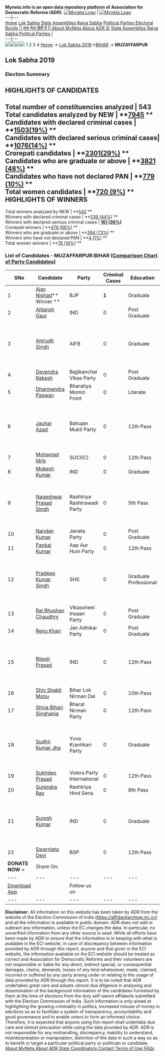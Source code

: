 **Myneta.info is an open data repository platform of Association for Democratic Reforms (ADR).**
[![Myneta Logo](https://www.myneta.info/lib/img/myneta-logo.png)](https://www.myneta.info/) | [![Myneta Logo](https://www.myneta.info/lib/img/adr-logo.png)](https://adrindia.org)  
---|---  
[Home](https://www.myneta.info/) [Lok Sabha](https://www.myneta.info/#ls "Lok Sabha") [ State Assemblies ](https://www.myneta.info/#sa "State Assemblies") [Rajya Sabha](https://www.myneta.info/#rs "Rajya Sabha") [Political Parties ](https://www.myneta.info/party "Political Parties") [ Electoral Bonds ](https://www.myneta.info/electoral_bonds "Electoral Bonds") [ || माय नेता हिंदी में || ](https://translate.google.co.in/translate?prev=hp&hl=en&js=y&u=www.myneta.info&sl=en&tl=hi&history_state0=) [ About MyNeta ](https://adrindia.org/content/about-myneta) [ About ADR ](https://adrindia.org/about-adr/who-we-are) [☰](javascript:void\(0\))
[ State Assemblies ](https://www.myneta.info/#sa "State Assemblies") [ Rajya Sabha ](https://www.myneta.info/#rs "Rajya Sabha") [ Political Parties ](https://www.myneta.info/party "Political Parties")
|   
---|---  
![](https://www.myneta.info/lib/img/banner/banner-1.png)![](https://www.myneta.info/lib/img/banner/banner-2.png)![](https://www.myneta.info/lib/img/banner/banner-3.png)![](https://www.myneta.info/lib/img/banner/banner-4.png)
1  2  3  4 
[Home](https://www.myneta.info/) → [Lok Sabha 2019](https://www.myneta.info/LokSabha2019/)→[BIHAR](https://www.myneta.info/LokSabha2019/index.php?action=show_constituencies&state_id=37) → **MUZAFFARPUR**
### 
## Lok Sabha 2019
###  Election Summary 
HIGHLIGHTS OF CANDIDATES  
---  
Total number of constituencies analyzed |  543   
Total candidates analyzed by NEW | **[7945](https://www.myneta.info/LokSabha2019/index.php?action=summary&subAction=candidates_analyzed&sort=candidate#summary) **  
Candidates with declared criminal cases | **[1503(19%)](https://www.myneta.info/LokSabha2019/index.php?action=summary&subAction=crime&sort=candidate#summary) **  
Candidates with declared serious criminal cases| **[1076(14%)](https://www.myneta.info/LokSabha2019/index.php?action=summary&subAction=serious_crime&sort=candidate#summary) **  
Crorepati candidates | **[2301(29%)](https://www.myneta.info/LokSabha2019/index.php?action=summary&subAction=crorepati&sort=candidate#summary) **  
Candidates who are graduate or above | **[3821 (48%)](https://www.myneta.info/LokSabha2019/index.php?action=summary&subAction=education&sort=candidate#summary) **  
Candidates who have not declared PAN | **[779 (10%)](https://www.myneta.info/LokSabha2019/index.php?action=summary&subAction=without_pan&sort=candidate#summary) **  
Total women candidates | **[720 (9%)](https://www.myneta.info/LokSabha2019/index.php?action=summary&subAction=women_candidate&sort=candidate#summary) **  
HIGHLIGHTS OF WINNERS  
---  
Total winners analyzed by NEW | **[542](https://www.myneta.info/LokSabha2019/index.php?action=summary&subAction=winner_analyzed&sort=candidate#summary) **  
Winners with declared criminal cases | **[236 (44%)](https://www.myneta.info/LokSabha2019/index.php?action=summary&subAction=winner_crime&sort=candidate#summary) **  
Winners with declared serious criminal cases | **[161 (30%)](https://www.myneta.info/LokSabha2019/index.php?action=summary&subAction=winner_serious_crime&sort=candidate#summary)**  
Crorepati winners | **[479 (88%)](https://www.myneta.info/LokSabha2019/index.php?action=summary&subAction=winner_crorepati&sort=candidate#summary) **  
Winners who are graduate or above | **[394 (73%)](https://www.myneta.info/LokSabha2019/index.php?action=summary&subAction=winner_education&sort=candidate#summary) **  
Winners who have not declared PAN | **[4 (1%)](https://www.myneta.info/LokSabha2019/index.php?action=summary&subAction=winner_without_pan&sort=candidate#summary) **  
Total women winners | **[78 (14%)](https://www.myneta.info/LokSabha2019/index.php?action=summary&subAction=winner_women&sort=candidate#summary) **  
### List of Candidates - MUZAFFARPUR:BIHAR ([Comparison Chart of Party Candidates](https://www.myneta.info/LokSabha2019/comparisonchart.php?constituency_id=497))
SNo | Candidate| Party| Criminal Cases| Education| Age| Total Assets| Liabilities  
---|---|---|---|---|---|---|---  
1  | [Ajay Nishad](https://www.myneta.info/LokSabha2019/candidate.php?candidate_id=11089)** Winner ** | BJP | **1** | Graduate| 50 | Rs 29,88,67,486 ~ 29 Crore+ | Rs 1,57,14,320 ~ 1 Crore+  
2  | [Ajitansh Gaur](https://www.myneta.info/LokSabha2019/candidate.php?candidate_id=11087) | IND | 0 | Post Graduate| 30 | Rs 95,536 ~ 95 Thou+ | Rs 0 ~   
3  | [Anirudh Singh](https://www.myneta.info/LokSabha2019/candidate.php?candidate_id=11335) | AIFB | 0 | Graduate| 62 | ![](https://myneta.info/image_v2.php?myneta_folder=LokSabha2019&candidate_id=11335&col=ta) | ![](https://myneta.info/image_v2.php?myneta_folder=LokSabha2019&candidate_id=11335&col=lia)  
4  | [Devendra Rakesh](https://www.myneta.info/LokSabha2019/candidate.php?candidate_id=11091) | Bajjikanchal Vikas Party | 0 | Post Graduate| 69 | Rs 9,67,15,000 ~ 9 Crore+ | Rs 2,90,000 ~ 2 Lacs+  
5  | [Dharmendra Paswan](https://www.myneta.info/LokSabha2019/candidate.php?candidate_id=11332) | Bharatiya Momin Front | 0 | Literate| 26 | Rs 1,06,866 ~ 1 Lacs+ | Rs 0 ~   
6  | [Jauhar Azad](https://www.myneta.info/LokSabha2019/candidate.php?candidate_id=11648) | Bahujan Mukti Party | 0 | 12th Pass| 39 | ![](https://myneta.info/image_v2.php?myneta_folder=LokSabha2019&candidate_id=11648&col=ta) | ![](https://myneta.info/image_v2.php?myneta_folder=LokSabha2019&candidate_id=11648&col=lia)  
7  | [Mohamad Idris](https://www.myneta.info/LokSabha2019/candidate.php?candidate_id=11654) | SUCI(C) | 0 | 12th Pass| 64 | Rs 81,62,850 ~ 81 Lacs+ | Rs 0 ~   
8  | [Mukesh Kumar](https://www.myneta.info/LokSabha2019/candidate.php?candidate_id=11333) | IND | 0 | Graduate| 34 | Rs 1,02,438 ~ 1 Lacs+ | Rs 0 ~   
9  | [Nageshwar Prasad Singh](https://www.myneta.info/LokSabha2019/candidate.php?candidate_id=11336) | Rashtriya Rashtrawadi Party | 0 | 5th Pass| 55 | ![](https://myneta.info/image_v2.php?myneta_folder=LokSabha2019&candidate_id=11336&col=ta) | ![](https://myneta.info/image_v2.php?myneta_folder=LokSabha2019&candidate_id=11336&col=lia)  
10  | [Nandan Kumar](https://www.myneta.info/LokSabha2019/candidate.php?candidate_id=12578) | Janata Party | 0 | Post Graduate| 27 | Rs 5,809 ~ 5 Thou+ | Rs 0 ~   
11  | [Pankaj Kumar](https://www.myneta.info/LokSabha2019/candidate.php?candidate_id=11328) | Aap Aur Hum Party | 0 | 12th Pass| 41 | Rs 34,05,000 ~ 34 Lacs+ | Rs 24,50,000 ~ 24 Lacs+  
12  | [Pradeep Kumar Singh](https://www.myneta.info/LokSabha2019/candidate.php?candidate_id=11649) | SHS | 0 | Graduate Professional| 43 | ![](https://myneta.info/image_v2.php?myneta_folder=LokSabha2019&candidate_id=11649&col=ta) | ![](https://myneta.info/image_v2.php?myneta_folder=LokSabha2019&candidate_id=11649&col=lia)  
13  | [Raj Bhushan Chaudhry](https://www.myneta.info/LokSabha2019/candidate.php?candidate_id=11331) | Vikassheel Insaan Party | 0 | Post Graduate| 41 | Rs 7,16,00,000 ~ 7 Crore+ | Rs 1,41,00,000 ~ 1 Crore+  
14  | [Renu Khari](https://www.myneta.info/LokSabha2019/candidate.php?candidate_id=12579) | Jan Adhikar Party | 0 | Post Graduate| 57 | Rs 62,70,738 ~ 62 Lacs+ | Rs 0 ~   
15  | [Ritesh Prasad](https://www.myneta.info/LokSabha2019/candidate.php?candidate_id=11092) | IND | 0 | 12th Pass| 45 | ![](https://myneta.info/image_v2.php?myneta_folder=LokSabha2019&candidate_id=11092&col=ta) | ![](https://myneta.info/image_v2.php?myneta_folder=LokSabha2019&candidate_id=11092&col=lia)  
16  | [Shiv Shakti Monu](https://www.myneta.info/LokSabha2019/candidate.php?candidate_id=12580) | Bihar Lok Nirman Dal | 0 | 10th Pass| 34 | Rs 11,73,000 ~ 11 Lacs+ | Rs 0 ~   
17  | [Shiva Bihari Singhania](https://www.myneta.info/LokSabha2019/candidate.php?candidate_id=12581) | Bharat Nirman Party | 0 | 12th Pass| 49 | Rs 88,86,364 ~ 88 Lacs+ | Rs 0 ~   
18  | [Sudhir Kumar Jha](https://www.myneta.info/LokSabha2019/candidate.php?candidate_id=11093) | Yuva Krantikari Party | 0 | Graduate| 40 | ![](https://myneta.info/image_v2.php?myneta_folder=LokSabha2019&candidate_id=11093&col=ta) | ![](https://myneta.info/image_v2.php?myneta_folder=LokSabha2019&candidate_id=11093&col=lia)  
19  | [Sukhdeo Prasad](https://www.myneta.info/LokSabha2019/candidate.php?candidate_id=12582) | Voters Party International | 0 | 12th Pass| 70 | Rs 20,25,238 ~ 20 Lacs+ | Rs 3,00,000 ~ 3 Lacs+  
20  | [Surendra Ray](https://www.myneta.info/LokSabha2019/candidate.php?candidate_id=11647) | Rashtriya Hind Sena | 0 | 8th Pass| 58 | Rs 1,61,93,100 ~ 1 Crore+ | Rs 40,000 ~ 40 Thou+  
21  | [Suresh Kumar](https://www.myneta.info/LokSabha2019/candidate.php?candidate_id=11655) | IND | 0 | Graduate| 49 | ![](https://myneta.info/image_v2.php?myneta_folder=LokSabha2019&candidate_id=11655&col=ta) | ![](https://myneta.info/image_v2.php?myneta_folder=LokSabha2019&candidate_id=11655&col=lia)  
22  | [Swarnlata Devi](https://www.myneta.info/LokSabha2019/candidate.php?candidate_id=11646) | BSP | 0 | 12th Pass| 47 | Rs 3,33,50,332 ~ 3 Crore+ | Rs 47,37,454 ~ 47 Lacs+  
|  **DONATE NOW** × |  Share On:  | [](https://api.whatsapp.com/send?text=https%3A%2F%2Fmyneta.info%2Fpunjab2022%2Findex.php%3Faction%3Dshow_constituencies%26state_id%3D19) | [](https://www.facebook.com/sharer/sharer.php?u=https%3A%2F%2Fmyneta.info%2Fpunjab2022%2Findex.php%3Faction%3Dshow_constituencies%26state_id%3D19) | [](https://twitter.com/share?url=https%3A%2F%2Fmyneta.info%2Fpunjab2022%2Findex.php%3Faction%3Dshow_constituencies%26state_id%3D19)  
---|---|---|---|---  
| [ Download App ](https://play.google.com/store/apps/details?id=com.webrosoft.myneta1&pcampaignid=pcampaignidMKT-Other-global-all-co-prtnr-py-PartBadge-Mar2515-1) | [](https://play.google.com/store/apps/details?id=com.webrosoft.myneta1&pcampaignid=pcampaignidMKT-Other-global-all-co-prtnr-py-PartBadge-Mar2515-1) |  Follow us on  | [](https://www.facebook.com/adrindia.org/) | [](https://twitter.com/adrspeaks) | [](https://groups.google.com/g/national-election-watch?hl=en&pli=1) | [](https://www.instagram.com/adrspeaks/) | [](https://www.youtube.com/user/adrspeaks) | [](https://sharechat.com/profile/adrspeaks)  
---|---|---|---|---|---|---|---|---  
**Disclaimer:** All information on this website has been taken by ADR from the website of the Election Commission of India (https://affidavitarchive.nic.in/) and all the information is available in public domain. ADR does not add or subtract any information, unless the EC changes the data. In particular, no unverified information from any other source is used. While all efforts have been made by ADR to ensure that the information is in keeping with what is available in the ECI website, in case of discrepancy between information provided by ADR through this report, anyone and that given in the ECI website, the information available on the ECI website should be treated as correct and Association for Democratic Reforms and their volunteers are not responsible or liable for any direct, indirect special, or consequential damages, claims, demands, losses of any kind whatsoever, made, claimed, incurred or suffered by any party arising under or relating to the usage of data provided by ADR through this report. It is to be noted that ADR undertakes great care and adopts utmost due diligence in analysing and dissemination of the background information of the candidates furnished by them at the time of elections from the duly self-sworn affidavits submitted with the Election Commission of India. Such information is only aimed at highlighting the growing criminality in politics, increased misuse of money in elections so as to facilitate a system of transparency, accountability and good governance and to enable voters to form an informed choice. Therefore, it is expected that anyone using this report shall undertake due care and utmost precaution while using the data provided by ADR. ADR is not responsible for any mishandling, discrepancy, inability to understand, misinterpretation or manipulation, distortion of the data in such a way so as to benefit or target a particular political party or politician or candidate. 
[ About MyNeta ](https://adrindia.org/content/about-myneta) [ About ADR ](https://adrindia.org/about-adr/who-we-are) [ State Coordinators ](https://adrindia.org/about-adr/state-coordinators) [ Contact ](https://adrindia.org/contact-us) [ Terms of Use ](https://adrindia.org/content/adr-terms-use) [ FAQs ](https://adrindia.org/content/faqs)
